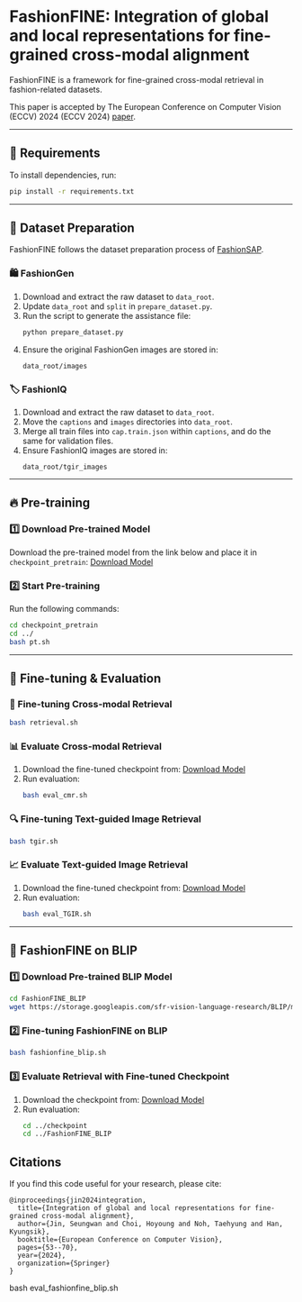 # FashionFINE: Integration of global and local representations for fine-grained cross-modal alignment

FashionFINE is a framework for fine-grained cross-modal retrieval in fashion-related datasets. 

This paper is accepted by The European Conference on Computer Vision (ECCV) 2024 (ECCV 2024) [paper](https://www.ecva.net/papers/eccv_2024/papers_ECCV/papers/10886.pdf).

---

## 📌 Requirements
To install dependencies, run:
```bash
pip install -r requirements.txt
```

---

## 📂 Dataset Preparation
FashionFINE follows the dataset preparation process of [FashionSAP](https://github.com/hssip/FashionSAP).

### 🛍️ FashionGen
1. Download and extract the raw dataset to `data_root`.
2. Update `data_root` and `split` in `prepare_dataset.py`.
3. Run the script to generate the assistance file:
   ```bash
   python prepare_dataset.py
   ```
4. Ensure the original FashionGen images are stored in:
   ```
   data_root/images
   ```

### 🏷️ FashionIQ
1. Download and extract the raw dataset to `data_root`.
2. Move the `captions` and `images` directories into `data_root`.
3. Merge all train files into `cap.train.json` within `captions`, and do the same for validation files.
4. Ensure FashionIQ images are stored in:
   ```
   data_root/tgir_images
   ```

---

## 🔥 Pre-training
### 1️⃣ Download Pre-trained Model
Download the pre-trained model from the link below and place it in `checkpoint_pretrain`:
[Download Model](https://drive.google.com/file/d/16kxbK7u86jVUfkwM7_4q2lJhCYeutgRv/view?usp=sharing)

### 2️⃣ Start Pre-training
Run the following commands:
```bash
cd checkpoint_pretrain
cd ../
bash pt.sh
```

---

## 🎯 Fine-tuning & Evaluation
### 🚀 Fine-tuning Cross-modal Retrieval
```bash
bash retrieval.sh
```

### 📊 Evaluate Cross-modal Retrieval
1. Download the fine-tuned checkpoint from:
   [Download Model](https://drive.google.com/file/d/1IRAs-UG8cwtogEWPYLFetyG8jJ-7mJuz/view?usp=sharing)
2. Run evaluation:
   ```bash
   bash eval_cmr.sh
   ```

### 🔍 Fine-tuning Text-guided Image Retrieval
```bash
bash tgir.sh
```

### 📈 Evaluate Text-guided Image Retrieval
1. Download the fine-tuned checkpoint from:
   [Download Model](https://drive.google.com/file/d/1e5tF-QWM2RZa5W4My7SdiOJF2jl3sydN/view?usp=sharing)
2. Run evaluation:
   ```bash
   bash eval_TGIR.sh
   ```

---

## 📌 FashionFINE on BLIP
### 1️⃣ Download Pre-trained BLIP Model
```bash
cd FashionFINE_BLIP
wget https://storage.googleapis.com/sfr-vision-language-research/BLIP/models/model_base.pth
```

### 2️⃣ Fine-tuning FashionFINE on BLIP
```bash
bash fashionfine_blip.sh
```

### 3️⃣ Evaluate Retrieval with Fine-tuned Checkpoint
1. Download the checkpoint from:
   [Download Model](https://drive.google.com/file/d/1rjQXvixkCYwOgC2QcjrQMRIhFxLR0IA4/view?usp=sharing)
2. Run evaluation:
   ```bash
   cd ../checkpoint
   cd ../FashionFINE_BLIP

## Citations

If you find this code useful for your research, please cite:

```
@inproceedings{jin2024integration,
  title={Integration of global and local representations for fine-grained cross-modal alignment},
  author={Jin, Seungwan and Choi, Hoyoung and Noh, Taehyung and Han, Kyungsik},
  booktitle={European Conference on Computer Vision},
  pages={53--70},
  year={2024},
  organization={Springer}
}
```

   bash eval_fashionfine_blip.sh
   ```
